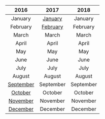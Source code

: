 | 2016 | 2017 | 2018 |
:---: | :---: | :---: 
January | [January](../Year/2017/January.md) | January
February | [February](../Year/2017/February.md) | February
March | March | March
April | April | April
May | May | May
June | June | June
July | July | July
August | August | August
[September](../Year/2016/September.md) | September | September
[October](../Year/2016/October.md) | October | October
[November](../Year/2016/November.md) | November | November
[December](../Year/2016/December.md) | December | December
